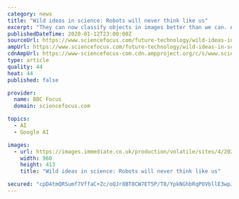 ```yaml
---
category: news
title: "Wild ideas in science: Robots will never think like us"
excerpt: "They can now classify objects in images better than we can. And as IBM and Google’s DeepMind have demonstrated, they can beat us at games such as chess and Go, and even achieve the highest rank in the computer game StarCraft II. But at the same time, AI systems are inhuman. Even inhumane. Our AIs do not comprehend our world or their place ..."
publishedDateTime: 2020-01-12T23:00:00Z
sourceUrl: https://www.sciencefocus.com/future-technology/wild-ideas-in-science-robots-will-never-think-like-us/
ampUrl: https://www.sciencefocus.com/future-technology/wild-ideas-in-science-robots-will-never-think-like-us/amp/
cdnAmpUrl: https://www-sciencefocus-com.cdn.ampproject.org/c/s/www.sciencefocus.com/future-technology/wild-ideas-in-science-robots-will-never-think-like-us/amp/
type: article
quality: 44
heat: 44
published: false

provider:
  name: BBC Focus
  domain: sciencefocus.com

topics:
  - AI
  - Google AI

images:
  - url: https://images.immediate.co.uk/production/volatile/sites/4/2020/01/cover-illo-ab70bc0.jpg?quality=90&resize=960,413
    width: 960
    height: 413
    title: "Wild ideas in science: Robots will never think like us"

secured: "cpD4tmQRSumf7VffaC+Zc/oQJr8BT8CW7ET5P/T8/YpkNGhbRqPOVbllE3wpJOV7i2NwH1MRk/yj0LcxsOU0sw3KWBYU5X2OxxCVKkDy9cf5thXO8bOuEUi3X8h/cdFuaa+Lt7tPSnUKLVvO48F5ZtfIiWtyiYalgad/AR0ZY8FXS97IuAPKcg7RAsU+35cwsrtpS8kv/mKNylzpcOyG1YNmnvDoEhyriTqpQx7KkMC+wlwaoTVG2JJyNhKlsxEv6V1U4KNccIkdrubgdoWIoP3UZ0LpqmTsJ0tMRlj3h8i7F9gBzkDteez6ubLModIxTbz9FjNz/t7YgXWC36qkUGgGMOa6ysNEbvaI9UEhBUGlfhHXTc7wOS8eoDdxPG12WyLN+hcyJDzlIM5WmKoAR2Brr2WyhkoZXE+v0k5rtgj4y/C50KNHwwt1nEmxdNOGwbtw/7dFYmFFPVAF1FSLzw==;rYpDW6ZlhZ897siNC2x64Q=="
---
```


